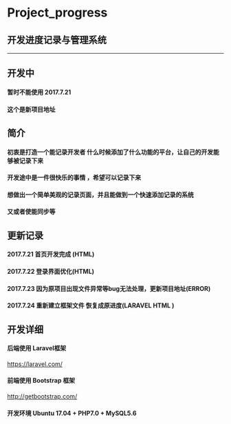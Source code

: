 # Project_progress



## 开发进度记录与管理系统 ##

****

## 开发中

#### 暂时不能使用 2017.7.21
#### 这个是新项目地址

## 简介

#### 初衷是打造一个能记录开发者 什么时候添加了什么功能的平台，让自己的开发能够被记录下来

#### 开发途中是一件很快乐的事情 ，希望可以记录下来

#### 想做出一个简单美观的记录页面，并且能做到一个快速添加记录的系统 

#### 又或者使能同步等

## 更新记录

####  2017.7.21 首页开发完成 (HTML)

#### 2017.7.22 登录界面优化(HTML)

#### 2017.7.23 因为原项目出现文件异常等bug无法处理，更新项目地址(ERROR)

#### 2017.7.24 重新建立框架文件 恢复成原进度(LARAVEL  HTML )

## 开发详细

#### 后端使用 Laravel框架 

https://laravel.com/

#### 前端使用 Bootstrap 框架

http://getbootstrap.com/

#### 开发环境  Ubuntu 17.04 + PHP7.0 + MySQL5.6

